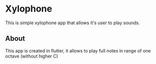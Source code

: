 # Xylophone
This is simple xylophone app that allows it's user to play sounds.
## About
This app is created in flutter, it allows to play full notes in range of one octave (without higher C)
